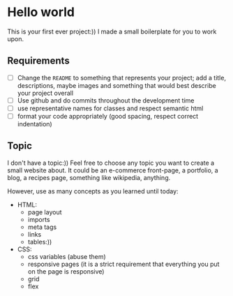# Hello world

This is your first ever project:)) I made a small boilerplate for you to work upon.

## Requirements

- [ ] Change the `README` to something that represents your project; add a title, descriptions, maybe images and something that would best describe your project overall
- [ ] Use github and do commits throughout the development time
- [ ] use representative names for classes and respect semantic html
- [ ] format your code appropriately (good spacing, respect correct indentation)

## Topic

I don't have a topic:)) Feel free to choose any topic you want to create a small website about. It could be an e-commerce front-page, a portfolio, a blog, a recipes page, something like wikipedia, anything.

However, use as many concepts as you learned until today:

- HTML: 
  - page layout
  - imports
  - meta tags
  - links
  - tables:))
- CSS:
  - css variables (abuse them)
  - responsive pages (it is a strict requirement that everything you put on the page is responsive)
  - grid
  - flex